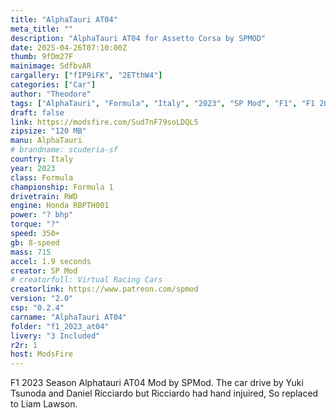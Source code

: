```yaml
---
title: "AlphaTauri AT04"
meta_title: ""
description: "AlphaTauri AT04 for Assetto Corsa by SPMOD"
date: 2025-04-26T07:10:00Z
thumb: 9fDm27F
mainimage: SdfbvAR
cargallery: ["fIP9iFK", "2ETthW4"]
categories: ["Car"]
author: "Theodore"
tags: ["AlphaTauri", "Formula", "Italy", "2023", "SP Mod", "F1", "F1 2023"]
draft: false
link: https://modsfire.com/Sud7nF79soLDQL5
zipsize: "120 MB"
manu: AlphaTauri
# brandname: scuderia-sf
country: Italy
year: 2023
class: Formula
championship: Formula 1
drivetrain: RWD
engine: Honda RBPTH001
power: "? bhp"
torque: "?"
speed: 350+
gb: 8-speed
mass: 715
accel: 1.9 seconds
creator: SP Mod
# creatorfull: Virtual Racing Cars
creatorlink: https://www.patreon.com/spmod
version: "2.0"
csp: "0.2.4"
carname: "AlphaTauri AT04"
folder: "f1_2023_at04"
livery: "3 Included"
r2r: 1
host: ModsFire
---
```


F1 2023 Season Alphatauri AT04 Mod by SPMod. The car drive by Yuki Tsunoda and Daniel Ricciardo but Ricciardo had hand injuired,
 So replaced to Liam Lawson.